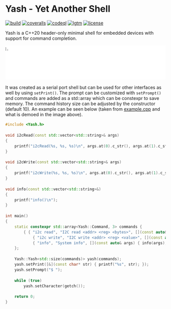 # Yash - Yet Another Shell

[![build](https://github.com/bang-olufsen/yash/actions/workflows/build.yml/badge.svg)](https://github.com/bang-olufsen/yash/actions/workflows/build.yml) [![coveralls](https://coveralls.io/repos/github/bang-olufsen/yash/badge.svg?branch=main)](https://coveralls.io/github/bang-olufsen/yash?branch=main) [![codeql](https://github.com/bang-olufsen/yash/actions/workflows/codeql-analysis.yml/badge.svg)](https://github.com/bang-olufsen/yash/actions/workflows/codeql-analysis.yml) [![lgtm](https://img.shields.io/lgtm/grade/cpp/g/bang-olufsen/yash.svg?logo=lgtm&logoWidth=18)](https://lgtm.com/projects/g/bang-olufsen/yash/context:cpp) [![license](https://img.shields.io/badge/license-MIT_License-blue.svg?style=flat)](LICENSE)

Yash is a C++20 header-only minimal shell for embedded devices with support for command completion.

![](https://raw.githubusercontent.com/bang-olufsen/yash/main/example/example.gif)

 It was created as a serial port shell but can be used for other interfaces as well by using `setPrint()`. The prompt can be customized with `setPrompt()` and commands are added as a std::array which can be constexpr to save memory. The command history size can be adjusted by the constructor (default 10). An example can be seen below (taken from [example.cpp](https://github.com/bang-olufsen/yash/blob/main/example/example.cpp) and what is demoed in the image above).

```cpp
#include <Yash.h>

void i2cRead(const std::vector<std::string>& args)
{
    printf("i2cRead(%s, %s, %s)\n", args.at(0).c_str(), args.at(1).c_str(), args.at(2).c_str());
}

void i2cWrite(const std::vector<std::string>& args)
{
    printf("i2cWrite(%s, %s, %s)\n", args.at(0).c_str(), args.at(1).c_str(), args.at(2).c_str());
}

void info(const std::vector<std::string>&)
{
    printf("info()\n");
}

int main()
{
    static constexpr std::array<Yash::Command, 3> commands {
        { { "i2c read", "I2C read <addr> <reg> <bytes>", [](const auto& args) { i2cRead(args); }, 3 },
            { "i2c write", "I2C write <addr> <reg> <value>", [](const auto& args) { i2cWrite(args); }, 3 },
            { "info", "System info", [](const auto& args) { info(args); }, 0 } }
    };

    Yash::Yash<std::size(commands)> yash(commands);
    yash.setPrint([&](const char* str) { printf("%s", str); });
    yash.setPrompt("$ ");

    while (true)
        yash.setCharacter(getch());

    return 0;
}

```

